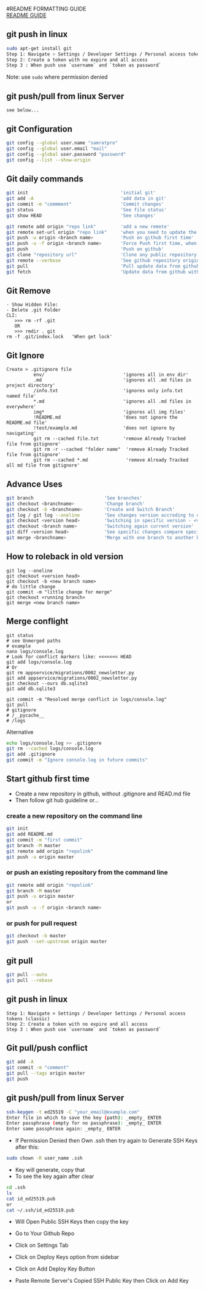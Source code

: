 #README FORMATTING GUIDE </br>
[README GUIDE](https://docs.github.com/en/get-started/writing-on-github/getting-started-with-writing-and-formatting-on-github/basic-writing-and-formatting-syntax)

## git push in linux
```bash
sudo apt-get install git
Step 1: Navigate > Settings / Developer Settings / Personal access tokens (classic)
Step 2: Create a token with no expire and all access
Step 3 : When push use `username` and `token as password`
```
Note: use `sudo` where permission denied
## git push/pull from linux Server
```
see below...
```
## git Configuration
```bash
git config --global user.name "samratpro"
git config --global user.email "mail"
git config --global user.password "password"
git config --list --show-origin
```

## Git daily commands
```bash
git init                                  'initial git'
git add -A                                'add data in git'
git commit -m "commment"                  'Commit changes'
git status                                'See file status'
git show HEAD                             'See changes'

git remote add origin "repo link"         'add a new remote'
git remote set-url origin "repo link"     'when you need to update the URL of an existing remote repository'
git push -u origin <branch name>          'Push on github first time'
git push -u -f origin <branch name>       'Force Push first time, when need to merge with exising repo'
git push                                  'Push on github'
git clone "repository url"                'Clone any public repository'
git remote --verbose                      'See github repository origin'
git pull                                  'Pull update data from github repository'
git fetch                                 'Update data from github with combining local repository'
```
## Git Remove
```
- Show Hidden File:
- Delete .git Folder
CLI:
   >>> rm -rf .git
   OR
   >>> rmdir . git
rm -f .git/index.lock   'When get lock'
```
## Git Ignore
```
Create > .gitignore file
          env/                             'ignores all in env dir'
          .md                              'ignores all .md files in project directory'
          /info.txt                        'ignores only info.txt named file'
          *.md                             'ignores all .md files in everywhere'
          img*                             'ignores all img files'
          !README.md                       'does not ignore the README.md file'
          !test/example.md                 'does not ignore by navigating'
          git rm --cached file.txt         'remove Already Tracked file from gitignore'
          git rm -r --cached "folder name"  'remove Already Tracked file from gitignore'
          git rm --cached *.md              'remove Already Tracked all md file from gitignore'
```
## Advance Uses
```bash
git branch                          'See branches'
git checkout <branchname>           'Change branch'
git checkout -b <branchname>        'Create and Switch Branch'
git log / git log --oneline         'See changes version accroding to commit'
git checkout <version head>         'Switching in specific version - <version head> from `git log`'
git checkout <branch name>          'Switching again current version'
git diff <version head>             'See specific changes compare specific version '
git merge <branchname>              'Merge with one branch to another branch '
```
## How to roleback in old version
```
git log --oneline
git checkout <version head>
git checkout -b <new branch name>
# do little change
git commit -m "little change for merge"
git checkout <running branch>
git merge <new branch name>
```
## Merge conflight
```
git status
# see Unmerged paths
# example
nano logs/console.log
# Look for conflict markers like: <<<<<<< HEAD
git add logs/console.log
# Or
git rm appservice/migrations/0002_newsletter.py
git add appservice/migrations/0002_newsletter.py
git checkout --ours db.sqlite3
git add db.sqlite3

git commit -m "Resolved merge conflict in logs/console.log"
git pull
# gitignore
# /__pycache__
# /logs
```
Alternative
```bash
echo logs/console.log >> .gitignore
git rm --cached logs/console.log
git add .gitignore
git commit -m "Ignore console.log in future commits"
```
## Start github first time

- Create a new repository in github, without .gitignore and READ.md file
- Then follow git hub guideline or...
### create a new repository on the command line
```bash
git init
git add README.md
git commit -m "first commit"
git branch -M master
git remote add origin "repolink"
git push -u origin master
```
### or push an existing repository from the command line
```bash
git remote add origin "repolink"
git branch -M master
git push -u origin master
or
git push -u -f origin <branch name>
```
### or push for pull request
```bash
git checkout -b master
git push --set-upstream origin master
```
## git pull
```bash
git pull --auto
git pull --rebase
```

## git push in linux
```
Step 1: Navigate > Settings / Developer Settings / Personal access tokens (classic)
Step 2: Create a token with no expire and all access
Step 3 : When push use `username` and `token as password`
```
## Git pull/push conflict
```bash
git add -A
git commit -m "comment"
git pull --tags origin master
git push
```

## git push/pull from linux Server
```bash
ssh-keygen -t ed25519 -C "your_email@example.com"   
Enter file in which to save the key (path): _empty_ ENTER
Enter passphrase (empty for no passphrase): _empty_ ENTER
Enter same passphrase again: _empty_ ENTER
```
- If Permission Denied then Own .ssh then try again to Generate SSH Keys after this:
```bash
sudo chown -R user_name .ssh
```
                  
- Key will generate, copy that
- To see the key again after clear
```bash
cd .ssh
ls
cat id_ed25519.pub
or
cat ~/.ssh/id_ed25519.pub
```
- Will Open Public SSH Keys then copy the key

- Go to Your Github Repo
- Click on Settings Tab
- Click on Deploy Keys option from sidebar
- Click on Add Deploy Key Button
- Paste Remote Server's Copied SSH Public Key then Click on Add Key
